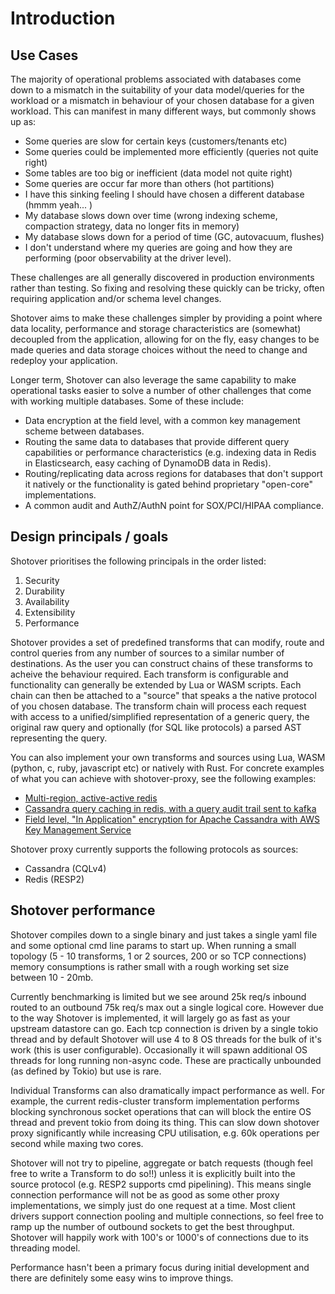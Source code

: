 # Introduction

## Use Cases
The majority of operational problems associated with databases come down to a mismatch in the suitability of your data 
model/queries for the workload or a mismatch in behaviour of your chosen database for a given workload. This can manifest 
in many different ways, but commonly shows up as:

* Some queries are slow for certain keys (customers/tenants etc)
* Some queries could be implemented more efficiently (queries not quite right)
* Some tables are too big or inefficient (data model not quite right)
* Some queries are occur far more than others (hot partitions)
* I have this sinking feeling I should have chosen a different database (hmmm yeah... )
* My database slows down over time (wrong indexing scheme, compaction strategy, data no longer fits in memory)
* My database slows down for a period of time (GC, autovacuum, flushes)
* I don't understand where my queries are going and how they are performing (poor observability at the driver level).

These challenges are all generally discovered in production environments rather than testing. So fixing and resolving these
quickly can be tricky, often requiring application and/or schema level changes. 

Shotover aims to make these challenges simpler by providing a point where data locality, performance and storage characteristics are 
(somewhat) decoupled from the application, allowing for on the fly, easy changes to be made queries and data storage choices 
without the need to change and redeploy your application.

Longer term, Shotover can also leverage the same capability to make operational tasks easier to solve a number of other 
challenges that come with working multiple databases. Some of these include:

* Data encryption at the field level, with a common key management scheme between databases.
* Routing the same data to databases that provide different query capabilities or performance characteristics (e.g. indexing data in Redis in 
Elasticsearch, easy caching of DynamoDB data in Redis).
* Routing/replicating data across regions for databases that don't support it natively or the functionality is gated behind
proprietary "open-core" implementations.
* A common audit and AuthZ/AuthN point for SOX/PCI/HIPAA compliance.

## Design principals / goals
Shotover prioritises the following principals in the order listed: 

1. Security
2. Durability
3. Availability
4. Extensibility
5. Performance


Shotover provides a set of predefined transforms that can modify, route and control queries from any number of sources 
to a similar number of destinations. As the user you can construct chains of these transforms to acheive the behaviour required. 
Each transform is configurable and functionality can generally be extended by Lua or WASM scripts. Each chain can then be attached
to a "source" that speaks a the native protocol of you chosen database. The transform chain will process each request with access to
a unified/simplified representation of a generic query, the original raw query and optionally (for SQL like protocols) a 
parsed AST representing the query.

You can also implement your own transforms and sources using Lua, WASM (python, c, ruby, javascript etc) or natively with Rust. 
For concrete examples of what you can achieve with shotover-proxy, see the following examples:
* [Multi-region, active-active redis](../examples/redis-multi)
* [Cassandra query caching in redis, with a query audit trail sent to kafka](../examples/cass-redis-kafka)
* [Field level, "In Application" encryption for Apache Cassandra with AWS Key Management Service](../examples/cassandra-encryption)

Shotover proxy currently supports the following protocols as sources:
* Cassandra (CQLv4)
* Redis (RESP2)

## Shotover performance
Shotover compiles down to a single binary and just takes a single yaml file and some optional cmd line params to start up.
When running a small topology (5 - 10 transforms, 1 or 2 sources, 200 or so TCP connections) memory consumptions is rather 
small with a rough working set size between 10 - 20mb. 

Currently benchmarking is limited but we see around 25k req/s inbound routed to an outbound 75k req/s max out a single logical core.
However due to the way Shotover is implemented, it will largely go as fast as your upstream datastore can go. Each tcp connection
is driven by a single tokio thread and by default Shotover will use 4 to 8 OS threads for the bulk of it's work (this is user configurable). 
Occasionally it will spawn additional OS threads for long running non-async code. These are practically unbounded (as defined by Tokio) but use is rare.

Individual Transforms can also dramatically impact performance as well. For example, the current redis-cluster transform implementation 
performs blocking synchronous socket operations that can will block the entire OS thread and prevent tokio from doing its thing. This
can slow down shotover proxy significantly while increasing CPU utilisation, e.g. 60k operations per second while maxing two cores.

Shotover will not try to pipeline, aggregate or batch requests (though feel free to write a Transform to do so!!) unless 
it is explicitly built into the source protocol (e.g. RESP2 supports cmd pipelining). This means single connection performance
will not be as good as some other proxy implementations, we simply just do one request at a time. Most client drivers support
connection pooling and multiple connections, so feel free to ramp up the number of outbound sockets to get the best throughput.
Shotover will happily work with 100's or 1000's of connections due to its threading model.

Performance hasn't been a primary focus during initial development and there are definitely some easy wins to improve things.